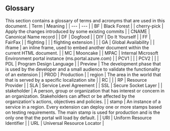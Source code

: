 <a name="portalfxExtensionsConfigurationGlossary"></a>
<!-- link to this document is [portalfx-extensions-configuration-glossary.md]()
-->

## Glossary

 This section contains a glossary of terms and acronyms that are used in this document.
 | Term | Meaning |
 | --- | --- |
 | BF  | Black Forest |
 | cherry-pick  | Apply the changes introduced by some existing commits |
 | CNAME | Canonical Name record | 
 | DF | Dogfood |
 | DIY | Do It Yourself |
 | FF  | FairFax |
 | flighting  | |
 | flighting extension  | |
 | GA | Global Availability |
 | iframe | an inline frame, used to embed another document within the current HTML document. |
 | MC | Mooncake |
 | MPAC | Internal Microsoft Environment portal instance (ms.portal.azure.com) | 
 | PCV1  |  |
 | PCV2 | |
 | PDL | Program Design Language |
 | Preview   | The development phase that is used by the developer and a small audience to validate the functionality of an extension |
 | PROD | Production |
 | region | The area in the world that that is served by a specific localization site | 
 | RC  | |
  | RP  | Resource Provider |
 | SLA | Service Level Agreement |
 | SSL | Secure Socket Layer |
 | stakeholder |   A person, group or organization that has interest or concern in an organization. Stakeholders can affect or be affected by the organization's actions, objectives and policies. |
 | stamp |  An instance of a service in a region. Every extension can deploy one or more stamps based on testing requirements. The main stamp is used for production and is the only one that the portal will load by default.    | 
 | URI  |  Uniform Resource Identifier  | 
 | URL | Universal Resource Locator |


  